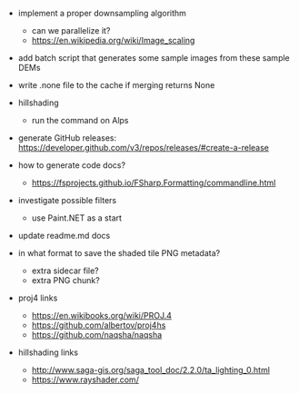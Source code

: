 ﻿- implement a proper downsampling algorithm
    - can we parallelize it?
    - https://en.wikipedia.org/wiki/Image_scaling

- add batch script that generates some sample images from these sample DEMs

- write .none file to the cache if merging returns None

- hillshading
    - run the command on Alps

- generate GitHub releases: https://developer.github.com/v3/repos/releases/#create-a-release

- how to generate code docs?
    - https://fsprojects.github.io/FSharp.Formatting/commandline.html

- investigate possible filters
    - use Paint.NET as a start
    
- update readme.md docs

- in what format to save the shaded tile PNG metadata?  
    - extra sidecar file?
    - extra PNG chunk?

- proj4 links
    - https://en.wikibooks.org/wiki/PROJ.4
    - https://github.com/albertov/proj4hs
    - https://github.com/naqsha/naqsha
- hillshading links
    - http://www.saga-gis.org/saga_tool_doc/2.2.0/ta_lighting_0.html
    - https://www.rayshader.com/